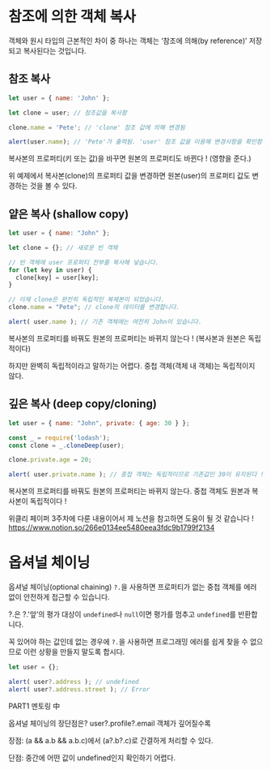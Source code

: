 # 참조에 의한 객체 복사

객체와 원시 타입의 근본적인 차이 중 하나는 객체는 ‘참조에 의해(by reference)’ 저장되고 복사된다는 것입니다.

## 참조 복사
```js
let user = { name: 'John' };

let clone = user; // 참조값을 복사함

clone.name = 'Pete'; // 'clone' 참조 값에 의해 변경됨

alert(user.name); // 'Pete'가 출력됨. 'user' 참조 값을 이용해 변경사항을 확인함
```
복사본의 프로퍼티(키 또는 값)을 바꾸면 원본의 프로퍼티도 바뀐다 ! (영향을 준다.)

위 예제에서 복사본(clone)의 프로퍼티 값을 변경하면 원본(user)의 프로퍼티 값도 변경하는 것을 볼 수 있다.


## 얕은 복사 (shallow copy)
```js
let user = { name: "John" };

let clone = {}; // 새로운 빈 객체

// 빈 객체에 user 프로퍼티 전부를 복사해 넣습니다.
for (let key in user) {
  clone[key] = user[key];
}

// 이제 clone은 완전히 독립적인 복제본이 되었습니다.
clone.name = "Pete"; // clone의 데이터를 변경합니다.

alert( user.name ); // 기존 객체에는 여전히 John이 있습니다.
```
복사본의 프로퍼티를 바꿔도 원본의 프로퍼티는 바뀌지 않는다 ! (복사본과 원본은 독립적이다)

하지만 완벽히 독립적이라고 말하기는 어렵다. 중첩 객체(객체 내 객체)는 독립적이지 않다.


## 깊은 복사 (deep copy/cloning)
```js
let user = { name: "John", private: { age: 30 } };

const _ = require('lodash');
const clone = _.cloneDeep(user);

clone.private.age = 20;

alert( user.private.name ); // 중첩 객체는 독립적이므로 기존값인 30이 유지된다 ! (얕은 복사는 20이 나온다.)
```
복사본의 프로퍼티를 바꿔도 원본의 프로퍼티는 바뀌지 않는다.
중첩 객체도 원본과 복사본이 독립적이다 !

위클리 페이퍼 3주차에 다룬 내용이어서
제 노션을 참고하면 도움이 될 것 같습니다 !
https://www.notion.so/266e0134ee5480eea3fdc9b1799f2134 

# 옵셔널 체이닝
옵셔널 체이닝(optional chaining) `?.`을 사용하면 프로퍼티가 없는 중첩 객체를 에러 없이 안전하게 접근할 수 있습니다.

?.은 ?.'앞’의 평가 대상이 `undefined`나 `null`이면 평가를 멈추고 `undefined`를 반환합니다.

꼭 있어야 하는 값인데 없는 경우에 `?.`을 사용하면 프로그래밍 에러를 쉽게 찾을 수 없으므로 이런 상황을 만들지 말도록 합시다.
```js
let user = {};

alert( user?.address ); // undefined
alert( user?.address.street ); // Error
```

PART1 멘토링 中

옵셔널 체이닝의 장단점은?
user?.profile?.email
객체가 깊어질수록 

장점: (a && a.b && a.b.c)에서 (a?.b?.c)로 간결하게 처리할 수 있다.

단점: 중간에 어떤 값이 undefined인지 확인하기 어렵다.
